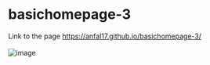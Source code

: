 ﻿# basichomepage-3
Link to the page https://anfal17.github.io/basichomepage-3/
<br> <br>
![image](https://user-images.githubusercontent.com/92685449/219848906-3a769393-2074-467f-a96c-04c422b0dc1d.png)
